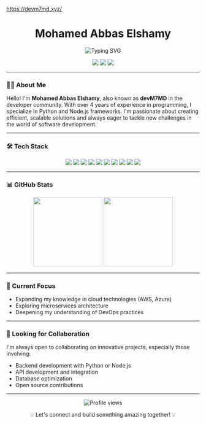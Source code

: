https://devm7md.xyz/

<h1 align="center">Mohamed Abbas Elshamy</h1>

<p align="center">
  <img src="https://readme-typing-svg.herokuapp.com?font=Fira+Code&pause=1000&color=2E9EFF&center=true&vCenter=true&width=435&lines=Full+Stack+Developer;4%2B+Years+of+Experience;Python+%26+Node.js+Enthusiast" alt="Typing SVG" />
</p>

<p align="center">
  <a href="#"><img src="https://img.shields.io/badge/-LinkedIn-0077B5?style=flat&logo=Linkedin&logoColor=white"/></a>
  <a href="https://x.com/_devM7MD"><img src="https://img.shields.io/badge/-Twitter-1DA1F2?style=flat&logo=Twitter&logoColor=white"/></a>
  <a href="mailto:2dev.m7md@gmail.com"><img src="https://img.shields.io/badge/-Email-D14836?style=flat&logo=Gmail&logoColor=white"/></a>
</p>

---

### 👨‍💻 About Me

Hello! I'm **Mohamed Abbas Elshamy**, also known as **devM7MD** in the developer community. With over 4 years of experience in programming, I specialize in Python and Node.js frameworks. I'm passionate about creating efficient, scalable solutions and always eager to tackle new challenges in the world of software development.

---

### 🛠️ Tech Stack

<p align="center">
  <img src="https://img.shields.io/badge/-Python-3776AB?style=flat&logo=Python&logoColor=white"/>
  <img src="https://img.shields.io/badge/-JavaScript-F7DF1E?style=flat&logo=javascript&logoColor=black"/>
  <img src="https://img.shields.io/badge/-Node.js-339933?style=flat&logo=node.js&logoColor=white"/>
  <img src="https://img.shields.io/badge/-Django-092E20?style=flat&logo=django&logoColor=white"/>
  <img src="https://img.shields.io/badge/-Flask-000000?style=flat&logo=flask&logoColor=white"/>
  <img src="https://img.shields.io/badge/-Express.js-000000?style=flat&logo=express&logoColor=white"/>
  <img src="https://img.shields.io/badge/-MongoDB-47A248?style=flat&logo=mongodb&logoColor=white"/>
  <img src="https://img.shields.io/badge/-PostgreSQL-336791?style=flat&logo=postgresql&logoColor=white"/>
  <img src="https://img.shields.io/badge/-Git-F05032?style=flat&logo=git&logoColor=white"/>
  <img src="https://img.shields.io/badge/-Docker-2496ED?style=flat&logo=docker&logoColor=white"/>
</p>

---

### 📊 GitHub Stats

<p align="center">
  <img height="180em" src="https://github-readme-stats.vercel.app/api?username=devM7MD&show_icons=true&hide_border=true&count_private=true&include_all_commits=true&theme=react" />
  <img height="180em" src="https://github-readme-stats.vercel.app/api/top-langs/?username=devM7MD&exclude_repo=KNN-Image-Classification&show_icons=true&hide_border=true&layout=compact&langs_count=8&theme=react"/>
</p>

---

### 🌱 Current Focus

- Expanding my knowledge in cloud technologies (AWS, Azure)
- Exploring microservices architecture
- Deepening my understanding of DevOps practices

---

### 💼 Looking for Collaboration

I'm always open to collaborating on innovative projects, especially those involving:
- Backend development with Python or Node.js
- API development and integration
- Database optimization
- Open source contributions

---

<p align="center">
  <img src="https://komarev.com/ghpvc/?username=devM7MD&color=blueviolet" alt="Profile views" />
</p>

<p align="center">💡 Let's connect and build something amazing together! 💡</p>
